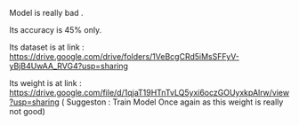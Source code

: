 Model is really bad .

Its accuracy is 45% only.


Its dataset is at 
  link : https://drive.google.com/drive/folders/1VeBcgCRd5iMsSFFyV-yBjB4UwAA_RVG4?usp=sharing
 
 Its weight is at 
   link : https://drive.google.com/file/d/1qjaT19HTnTvLQ5yxi6oczGOUyxkpAlrw/view?usp=sharing  ( Suggeston : Train Model Once again as this weight is really not good) 
